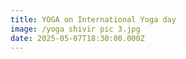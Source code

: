 ```yaml
---
title: YOGA on International Yoga day
image: /yoga shivir pic 3.jpg
date: 2025-05-07T18:30:00.000Z
---
```



